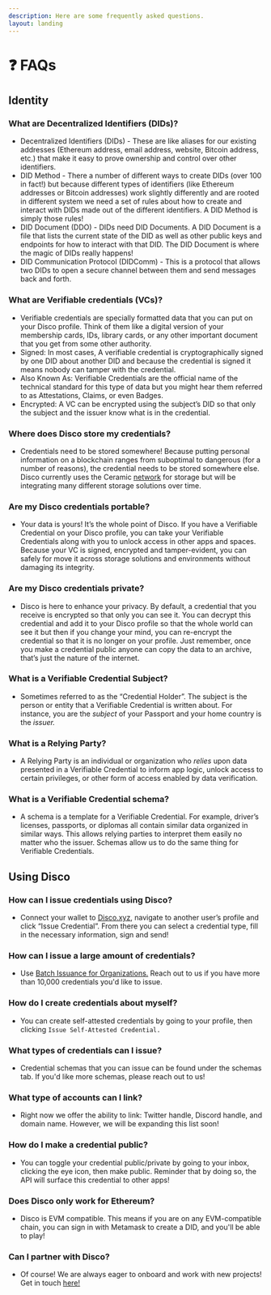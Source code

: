 ```yaml
---
description: Here are some frequently asked questions.
layout: landing
---
```


# ❓ FAQs

## Identity  <a href="#what-are-decentralized-identifiers-dids" id="what-are-decentralized-identifiers-dids"></a>

### What are **Decentralized Identifiers (DIDs)**?[​](broken-reference) <a href="#what-are-decentralized-identifiers-dids" id="what-are-decentralized-identifiers-dids"></a>

* Decentralized Identifiers (DIDs) - These are like aliases for our existing addresses (Ethereum address, email address, website, Bitcoin address, etc.) that make it easy to prove ownership and control over other identifiers.
* DID Method - There a number of different ways to create DIDs (over 100 in fact!) but because different types of identifiers (like Ethereum addresses or Bitcoin addresses) work slightly differently and are rooted in different system we need a set of rules about how to create and interact with DIDs made out of the different identifiers. A DID Method is simply those rules!
* DID Document (DDO) - DIDs need DID Documents. A DID Document is a file that lists the current state of the DID as well as other public keys and endpoints for how to interact with that DID. The DID Document is where the magic of DIDs really happens!
* DID Communication Protocol (DIDComm) - This is a protocol that allows two DIDs to open a secure channel between them and send messages back and forth.

### What are **Verifiable credentials (VCs)**?[​](broken-reference) <a href="#what-are-verifiable-credentials-vcs" id="what-are-verifiable-credentials-vcs"></a>

* Verifiable credentials are specially formatted data that you can put on your Disco profile. Think of them like a digital version of your membership cards, IDs, library cards, or any other important document that you get from some other authority.
* Signed: In most cases, A verifiable credential is cryptographically signed by one DID about another DID and because the credential is signed it means nobody can tamper with the credential.
* Also Known As: Verifiable Credentials are the official name of the technical standard for this type of data but you might hear them referred to as Attestations, Claims, or even Badges.
* Encrypted: A VC can be encrypted using the subject’s DID so that only the subject and the issuer know what is in the credential.

### Where does Disco store my credentials?[​](broken-reference) <a href="#where-does-disco-store-my-credentials" id="where-does-disco-store-my-credentials"></a>

* Credentials need to be stored somewhere! Because putting personal information on a blockchain ranges from suboptimal to dangerous (for a number of reasons), the credential needs to be stored somewhere else. Disco currently uses the Ceramic [network](https://developers.ceramic.network/learn/) for storage but will be integrating many different storage solutions over time.

### Are my Disco credentials portable?[​](broken-reference) <a href="#are-my-disco-credentials-portable" id="are-my-disco-credentials-portable"></a>

* Your data is yours! It’s the whole point of Disco. If you have a Verifiable Credential on your Disco profile, you can take your Verifiable Credentials along with you to unlock access in other apps and spaces. Because your VC is signed, encrypted and tamper-evident, you can safely for move it across storage solutions and environments without damaging its integrity.

### Are my Disco credentials private?[​](broken-reference) <a href="#are-my-disco-credentials-private" id="are-my-disco-credentials-private"></a>

* Disco is here to enhance your privacy. By default, a credential that you receive is encrypted so that only you can see it. You can decrypt this credential and add it to your Disco profile so that the whole world can see it but then if you change your mind, you can re-encrypt the credential so that it is no longer on your profile. Just remember, once you make a credential public anyone can copy the data to an archive, that’s just the nature of the internet.

### What is a Verifiable Credential Subject?[​](broken-reference) <a href="#what-is-a-verifiable-credential-subject" id="what-is-a-verifiable-credential-subject"></a>

* Sometimes referred to as the “Credential Holder”. The subject is the person or entity that a Verifiable Credential is written about. For instance, you are the _subject_ of your Passport and your home country is the _issuer._

### What is a Relying Party?[​](broken-reference) <a href="#what-is-a-relying-party" id="what-is-a-relying-party"></a>

* A Relying Party is an individual or organization who _relies_ upon data presented in a Verifiable Credential to inform app logic, unlock access to certain privileges, or other form of access enabled by data verification.

### What is a Verifiable Credential schema?[​](broken-reference) <a href="#what-is-a-verifiable-credential-schema" id="what-is-a-verifiable-credential-schema"></a>

* A schema is a template for a Verifiable Credential. For example, driver’s licenses, passports, or diplomas all contain similar data organized in similar ways. This allows relying parties to interpret them easily no matter who the issuer. Schemas allow us to do the same thing for Verifiable Credentials.



## Using Disco

### How can I issue credentials using Disco?[​](broken-reference) <a href="#how-can-i-issue-credentials-using-disco" id="how-can-i-issue-credentials-using-disco"></a>

* Connect your wallet to [Disco.xyz](http://disco.xyz/), navigate to another user’s profile and click “Issue Credential”. From there you can select a credential type, fill in the necessary information, sign and send!

### How can I issue a large amount of credentials? <a href="#how-can-i-issue-a-large-amount-of-credentials-programmatically" id="how-can-i-issue-a-large-amount-of-credentials-programmatically"></a>

* Use [Batch Issuance for Organizations.](../for-organizations/issuing-credentials.md) Reach out to us if you have more than 10,000 credentials you'd like to issue.

### How do I create credentials about myself? <a href="#can-i-write-verifiable-credentials-about-myself" id="can-i-write-verifiable-credentials-about-myself"></a>

* You can create self-attested credentials by going to your profile, then clicking `Issue Self-Attested Credential.`

### What types of credentials can I issue?[​](broken-reference) <a href="#what-types-of-credentials-can-i-issue" id="what-types-of-credentials-can-i-issue"></a>

* Credential schemas that you can issue can be found under the schemas tab. If you'd like more schemas, please reach out to us!

### What type of accounts can I link?[​](broken-reference) <a href="#what-type-of-accounts-can-i-link" id="what-type-of-accounts-can-i-link"></a>

* Right now we offer the ability to link: Twitter handle, Discord handle, and domain name. However, we will be expanding this list soon!

### How do I make a credential public? <a href="#does-disco-only-work-for-ethereum" id="does-disco-only-work-for-ethereum"></a>

* You can toggle your credential public/private by going to your inbox, clicking the eye icon, then make public. Reminder that by doing so, the API will surface this credential to other apps!

### Does Disco only work for Ethereum?[​](broken-reference) <a href="#does-disco-only-work-for-ethereum" id="does-disco-only-work-for-ethereum"></a>

* Disco is EVM compatible. This means if you are on any EVM-compatible chain, you can sign in with Metamask to create a DID, and you'll be able to play!

### Can I partner with Disco?[​](broken-reference) <a href="#can-i-partner-with-disco" id="can-i-partner-with-disco"></a>

* Of course! We are always eager to onboard and work with new projects! Get in touch [here!](mailto:ask@disco.xyz)
